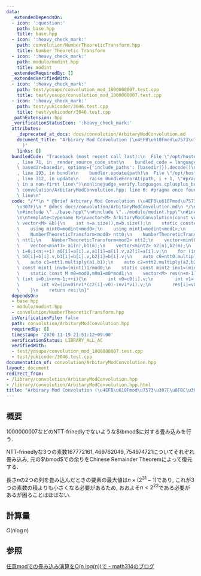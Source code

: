 ```yaml
---
data:
  _extendedDependsOn:
  - icon: ':question:'
    path: base.hpp
    title: base.hpp
  - icon: ':heavy_check_mark:'
    path: convolution/NumberTheoreticTransform.hpp
    title: Number Theoretic Transform
  - icon: ':heavy_check_mark:'
    path: modulo/modint.hpp
    title: modint
  _extendedRequiredBy: []
  _extendedVerifiedWith:
  - icon: ':heavy_check_mark:'
    path: test/yosupo/convolution_mod_1000000007.test.cpp
    title: test/yosupo/convolution_mod_1000000007.test.cpp
  - icon: ':heavy_check_mark:'
    path: test/yukicoder/3046.test.cpp
    title: test/yukicoder/3046.test.cpp
  _pathExtension: hpp
  _verificationStatusIcon: ':heavy_check_mark:'
  attributes:
    _deprecated_at_docs: docs/convolution/ArbitaryModConvolution.md
    document_title: "Arbirary Mod Convolution (\u4EFB\u610Fmod\u7573\u307F\u8FBC\u307F\
      )"
    links: []
  bundledCode: "Traceback (most recent call last):\n  File \"/opt/hostedtoolcache/Python/3.9.1/x64/lib/python3.9/site-packages/onlinejudge_verify/documentation/build.py\"\
    , line 71, in _render_source_code_stat\n    bundled_code = language.bundle(stat.path,\
    \ basedir=basedir, options={'include_paths': [basedir]}).decode()\n  File \"/opt/hostedtoolcache/Python/3.9.1/x64/lib/python3.9/site-packages/onlinejudge_verify/languages/cplusplus.py\"\
    , line 193, in bundle\n    bundler.update(path)\n  File \"/opt/hostedtoolcache/Python/3.9.1/x64/lib/python3.9/site-packages/onlinejudge_verify/languages/cplusplus_bundle.py\"\
    , line 312, in update\n    raise BundleErrorAt(path, i + 1, \"#pragma once found\
    \ in a non-first line\")\nonlinejudge_verify.languages.cplusplus_bundle.BundleErrorAt:\
    \ convolution/ArbitaryModConvolution.hpp: line 6: #pragma once found in a non-first\
    \ line\n"
  code: "/**\n * @brief Arbirary Mod Convolution (\u4EFB\u610Fmod\u7573\u307F\u8FBC\
    \u307F)\n * @docs docs/convolution/ArbitaryModConvolution.md\n */\n\n#pragma once\n\
    \n#include \"../base.hpp\"\n#include \"../modulo/modint.hpp\"\n#include \"../convolution/NumberTheoreticTransform.hpp\"\
    \n\ntemplate<typename M>\nvector<M> ArbitaryModConvolution(const vector<M> &a,const\
    \ vector<M> &b){\n    int n=a.size(),m=b.size();\n    static constexpr int mod0=167772161,mod1=469762049,mod2=754974721;\n\
    \    using mint0=modint<mod0>;\n    using mint1=modint<mod1>;\n    using mint2=modint<mod2>;\n\
    \    NumberTheoreticTransform<mod0> ntt0;\n    NumberTheoreticTransform<mod1>\
    \ ntt1;\n    NumberTheoreticTransform<mod2> ntt2;\n    vector<mint0> a0(n),b0(m);\n\
    \    vector<mint1> a1(n),b1(m);\n    vector<mint2> a2(n),b2(m);\n    for (int\
    \ i=0;i<n;++i) a0[i]=a[i].v,a1[i]=a[i].v,a2[i]=a[i].v;\n    for (int i=0;i<m;++i)\
    \ b0[i]=b[i].v,b1[i]=b[i].v,b2[i]=b[i].v;\n    auto c0=ntt0.multiply(a0,b0);\n\
    \    auto c1=ntt1.multiply(a1,b1);\n    auto c2=ntt2.multiply(a2,b2);\n    static\
    \ const mint1 inv0=(mint1)1/mod0;\n    static const mint2 inv1=(mint2)1/mod1,inv0inv1=inv1/mod0;\n\
    \    static const M m0=mod0,m0m1=m0*mod1;\n    vector<M> res(n+m-1);\n    for\
    \ (int i=0;i<n+m-1;++i){\n        int v0=c0[i].v;\n        int v1=(inv0*(c1[i]-v0)).v;\n\
    \        int v2=(inv0inv1*(c2[i]-v0)-inv1*v1).v;\n        res[i]=v0+m0*v1+m0m1*v2;\n\
    \    }\n    return res;\n}"
  dependsOn:
  - base.hpp
  - modulo/modint.hpp
  - convolution/NumberTheoreticTransform.hpp
  isVerificationFile: false
  path: convolution/ArbitaryModConvolution.hpp
  requiredBy: []
  timestamp: '2020-11-19 21:51:12+09:00'
  verificationStatus: LIBRARY_ALL_AC
  verifiedWith:
  - test/yosupo/convolution_mod_1000000007.test.cpp
  - test/yukicoder/3046.test.cpp
documentation_of: convolution/ArbitaryModConvolution.hpp
layout: document
redirect_from:
- /library/convolution/ArbitaryModConvolution.hpp
- /library/convolution/ArbitaryModConvolution.hpp.html
title: "Arbirary Mod Convolution (\u4EFB\u610Fmod\u7573\u307F\u8FBC\u307F)"
---
```

## 概要
$1000000007$などのNTT-frinedlyでないような$\bmod$に対する畳み込みを行う.

NTT-frinedlyな3つの素数$167772161,469762049,754974721$についてそれぞれ畳み込み, 元の$\bmod$での余りをChinese Remainder Theoremによって復元する.

長さ$n$の2つの列を畳み込んだときの要素の最大値は$n\times\left(2^{31}-1\right)$であり, これが3つの素数の積よりも小さくなる必要があるため, おおよそ$n<2^{22}$である必要があるが困ることはほぼない.

## 計算量
$O(n\log n)$

## 参照
[任意modでの畳み込み演算をO(n log(n))で - math314のブログ](https://math314.hateblo.jp/entry/2015/05/07/014908)